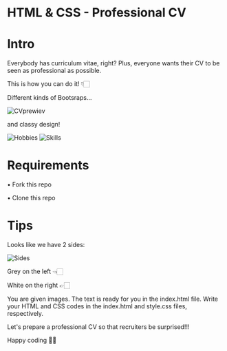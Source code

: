 # HTML & CSS - Professional CV

# Intro
Everybody has curriculum vitae, right? Plus, everyone wants their CV to be seen as professional as possible.

This is how you can do it! 👇🏻

Different kinds of Bootsraps...

![CVprewiev](https://user-images.githubusercontent.com/121757537/210330799-f2fbd1f7-7891-49dc-bbbd-83b55d4450ce.jpg)

 and classy design!

![Hobbies](https://user-images.githubusercontent.com/121757537/210331693-3833e7b4-b3d5-49c3-a0d0-18532a04e4b0.jpg) ![Skills](https://user-images.githubusercontent.com/121757537/210332606-f97dadb9-96c3-4860-a7c5-fc37c15257de.jpg)

# Requirements

•	Fork this repo

•	Clone this repo

# Tips

Looks like we have 2 sides:

![Sides](https://user-images.githubusercontent.com/121757537/210334281-6c2c55c5-51a0-46dc-af12-d001edc1675a.jpg)

Grey on the left 👈🏻

White on the right 👉🏻

You are given images. The text is ready for you in the index.html file. Write your HTML and CSS codes in the index.html and style.css files, respectively. 

Let's prepare a professional CV so that recruiters be surprised!!!

Happy coding 👍🏻
